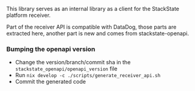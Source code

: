 This library serves as an internal library as a client for the StackState platform receiver.

Part of the receiver API is compatible with DataDog, those parts are extracted here, another part is new and comes from stackstate-openapi.

### Bumping the openapi version

- Change the version/branch/commit sha in the `stackstate_openapi/openapi_version` file
- Run `nix develop -c ./scripts/generate_receiver_api.sh`
- Commit the generated code